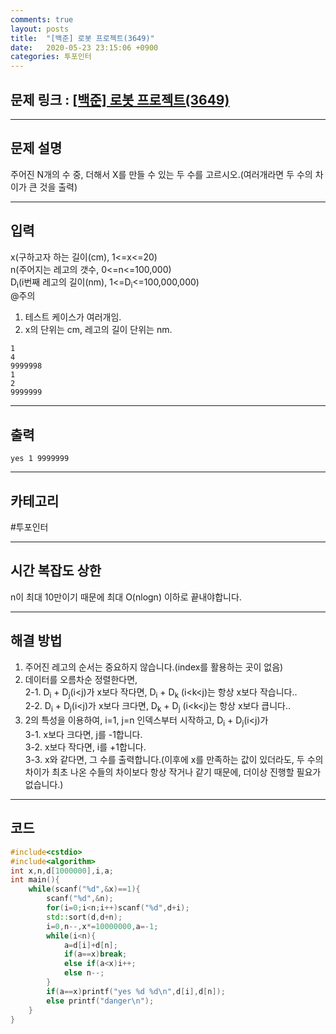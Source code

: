 ```yaml
---
comments: true
layout: posts
title:  "[백준] 로봇 프로젝트(3649)"
date:   2020-05-23 23:15:06 +0900
categories: 투포인터
---
```

## 문제 링크 : [[백준] 로봇 프로젝트(3649)](https://www.acmicpc.net/problem/3649)

---

## 문제 설명
주어진 N개의 수 중, 더해서 X를 만들 수 있는 두 수를 고르시오.(여러개라면 두 수의 차이가 큰 것을 출력)  

---

## 입력
x(구하고자 하는 길이(cm), 1<=x<=20)  
n(주어지는 레고의 갯수, 0<=n<=100,000)  
D<sub>i</sub>(i번째 레고의 길이(nm), 1<=D<sub>i</sub><=100,000,000)  
@주의
1. 테스트 케이스가 여러개임.  
2. x의 단위는 cm, 레고의 길이 단위는 nm.

```
1
4
9999998
1
2
9999999
```
---
## 출력
```
yes 1 9999999
```

---

## 카테고리  
#투포인터

---

## 시간 복잡도 상한
n이 최대 10만이기 때문에 최대 O(nlogn) 이하로 끝내야합니다.

---
## 해결 방법
1. 주어진 레고의 순서는 중요하지 않습니다.(index를 활용하는 곳이 없음)  
2. 데이터를 오름차순 정렬한다면,  
2-1. D<sub>i</sub> + D<sub>j</sub>(i<j)가 x보다 작다면, D<sub>i</sub> + D<sub>k</sub> (i<k<j)는 항상 x보다 작습니다..  
2-2. D<sub>i</sub> + D<sub>j</sub>(i<j)가 x보다 크다면, D<sub>k</sub> + D<sub>j</sub> (i<k<j)는 항상 x보다 큽니다..
3. 2의 특성을 이용하여, i=1, j=n 인덱스부터 시작하고, D<sub>i</sub> + D<sub>j</sub>(i<j)가  
3-1. x보다 크다면, j를 -1합니다.  
3-2. x보다 작다면, i를 +1합니다.  
3-3. x와 같다면, 그 수를 출력합니다.(이후에 x를 만족하는 값이 있더라도, 두 수의 차이가 최초 나온 수들의 차이보다 항상 작거나 같기 때문에, 더이상 진행할 필요가 없습니다.)
---

## 코드

```cpp
#include<cstdio>
#include<algorithm>
int x,n,d[1000000],i,a;
int main(){
	while(scanf("%d",&x)==1){
		scanf("%d",&n);
		for(i=0;i<n;i++)scanf("%d",d+i);
		std::sort(d,d+n);
		i=0,n--,x*=10000000,a=-1;
		while(i<n){
			a=d[i]+d[n];
			if(a==x)break;
			else if(a<x)i++;
			else n--;
		}		
		if(a==x)printf("yes %d %d\n",d[i],d[n]);
		else printf("danger\n");
	}
}
```
